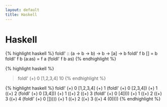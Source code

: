```yaml
---
layout: default
title: Haskell
---
```


# Haskell


{% highlight haskell %}
foldl' :: (a -> b -> b) -> b -> [a] -> b
foldl' f b []     = b
foldl' f b (a:as) = f a (foldl' f b as)
{% endhighlight %}

{% highlight haskell %}
> foldl' (+) 0 [1,2,3,4]
10
{% endhighlight %}

{% highlight haskell %}
foldl' (+) 0 [1,2,3,4]
(+) 1 (foldl' (+) 0 [2,3,4])
(+) 1 ((+) 2 (foldl' (+) 0 [3,4]))
(+) 1 ((+) 2 ((+) 3 (foldl' (+) 0 [4])))
(+) 1 ((+) 2 ((+) 3 ((+) 4 (foldl' (+) 0 []))))
(+) 1 ((+) 2 ((+) 3 ((+) 4 (0))))
{% endhighlight %}

